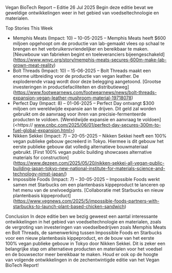  Vegan BioTech Report – Editie 26 Jul 2025
Begin deze editie bevat we geweldige ontwikkelingen weer in het gebied van voedseltechnologie en materialen.

Top Stories This Week

* Memphis Meats (Impact: 10) – 10-05-2025 – Memphis Meats heeft $600 miljoen opgehoopt om de productie van lab-gemaakt vlees op schaal te brengen en het verbruikersvriendelijker en bereikbaar te maken. [Nieuwbouw van fabrieken begint en toeleveranciers bijeengeschakeld] (<https://www.wnyc.org/story/memphis-meats-secures-600m-make-lab-grown-meat-reality>)
* Bolt Threads (Impact: 10) – 15-06-2025 – Bolt Threads maakt een enorme uitbreiding voor de productie van vegan leather. De exploderende vraag wordt door deze belegging aangetoond. [Grootse investeringen in productiefaciliteiten en distributieweg] (<https://www.footwearnews.com/footwearnews/news/bolt-threads-expansion-vegan-leather-mushroom-material-19718078>)
* Perfect Day (Impact: 8) – 01-06-2025 – Perfect Day ontvangt $300 miljoen om wereldwijde expansie aan te drijven. Dit geld zal worden gebruikt om de aanvraag voor ihren van precisie-fermenteerde producten te voldoen. [Wereldwijde expansie en aanvraag te voldoen] (<https:// www.cnbc.com/2025/06/01/perfect-day-secures-300m-to-fuel-global-expansion.html>)
* Nikken Sekkei (Impact: 7) – 20-05-2025 – Nikken Sekkei heeft een 100% vegan publieke gebouw gecreëerd in Tokyo. Hiermee is dit gebouw het eerste publieke gebouw dat volledig alternatieve bouwmateriaal gebruikt. [First 100% vegan public building showcases alternative materials for construction] (<https://www.dezeen.com/2025/05/20/nikken-sekkei-all-vegan-public-building-japan-tokyo-new-national-institute-for-materials-science-and-technology-nimst-japan/>)
* Impossible Foods (Impact: 7) – 30-05-2025 – Impossible Foods werkt samen met Starbucks om een plantenbasis kippeproduct te lanceren op het menu van de snelvoedgiants. [Collaboratie met Starbucks en nieuw plantenbasis kippeproduct] (<https://www.vegnews.com/2025/5/impossible-foods-partners-with-starbucks-to-launch-plant-based-chicken-sandwich>)

Conclusion
In deze editie ben we bezig geweest een aantal interessante ontwikkelingen in het gebied van voedseltechnologie en materialen, zoals de vergroting van investeringen van voedselbedrijven zoals Memphis Meats en Bolt Threads, de samenwerking tussen Impossible Foods en Starbucks voor een nieuw plantenbasis kippeproduct, en de bouw van het eerste 100% vegan publieke gebouw in Tokyo door Nikken Sekkei. Dit is zeker een belangrijke stap om alternatieve producten en materialen voor het voedsel en de bouwsector meer bereikbaar te maken. Houd er ook op de hoogte van volgende ontwikkelingen in de zechentwintigde editie van het Vegan BioTech Report!